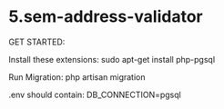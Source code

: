 # 5.sem-address-validator

GET STARTED:

Install these extensions:
sudo apt-get install php-pgsql

Run Migration:
php artisan migration

.env should contain:
DB_CONNECTION=pgsql
